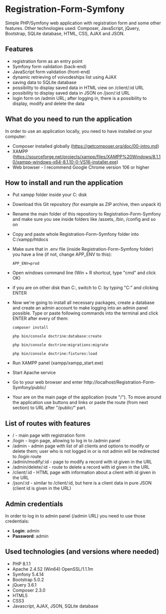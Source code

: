 # Registration-Form-Symfony

Simple PHP/Symfony web application with registration form and some other features. Other technologies used: Composer, JavaScript, jQuery, Bootstrap, SQLite database, HTML, CSS, AJAX and JSON.

## Features

- registration form as an entry point
- Symfony form validation (back-end)
- JavaScript form validation (front-end)
- dynamic retrieving of voivodeships list using AJAX
- saving data to SQLite database
- possibility to display saved data in HTML view on /client/:id URL
- possibility to display saved data in JSON on /json/:id URL
- login form on /admin URL; after logging in, there is a possibility to display, modify and delete the data

## What do you need to run the application

In order to use an application locally, you need to have installed on your computer:
- Composer installed globally (https://getcomposer.org/doc/00-intro.md)
- XAMPP (https://sourceforge.net/projects/xampp/files/XAMPP%20Windows/8.1.10/xampp-windows-x64-8.1.10-0-VS16-installer.exe)
- Web browser - I recommend Google Chrome version 106 or higher

## How to install and run the application

- Put xampp folder inside your C: disk
- Download this Git repository (for example as ZIP archive, then unpack it)
- Rename the main folder of this repository to Registration-Form-Symfony and make sure you see inside folders like /assets, /bin, /config and so on
- Copy and paste whole Registration-Form-Symfony folder into C:/xampp/htdocs
- Make sure that in .env file (inside Registration-Form-Symfony folder) you have a line (if not, change APP_ENV to this):

    <code>APP_ENV=prod</code>

- Open windows command line (Win + R shortcut, type "cmd" and click OK)
- if you are on other disk than C:, switch to C: by typing "C:" and clicking ENTER
- Now we're going to install all necessary packages, create a database and create an admin account to make logging into an admin panel possible. Type or paste following commands into the terminal and click ENTER after every of them:

    <code>composer install</code>

    <code>php bin/console doctrine:database:create</code>

    <code>php bin/console doctrine:migrations:migrate</code>

    <code>php bin/console doctrine:fixtures:load</code>

- Run XAMPP panel (xampp/xampp_start.exe)
- Start Apache service
- Go to your web browser and enter http://localhost/Registration-Form-Symfony/public/
- Your are on the main page of the application (route "/"). To move around the application use buttons and links or paste the route (from next section) to URL after "/public/" part.

## List of routes with features
- / - main page with registration form
- /login - login page, allowing to log in to /admin panel
- /admin - admin page with list of all clients and options to modify or delete them; user who is not logged in or is not admin will be redirected to /login route
- /admin/modify/:id - page to modify a record with id given in the URL
- /admin/delete/:id - route to delete a record with id given in the URL
- /client/:id - HTML page with information about a client with id given in the URL
- /json/:id - similar to /client/:id, but here is a client data in pure JSON (client id is given in the URL)

## Admin credentials

In order to log in to admin panel (/admin URL) you need to use those credentials:<br>
- **Login**: admin<br>
- **Password**: admin

## Used technologies (and versions where needed)

- PHP 8.1.1
- Apache 2.4.52 (Win64) OpenSSL/1.1.1m
- Symfony 5.4.14
- Bootstrap 5.0.2
- jQuery 3.6.1
- Composer 2.3.0
- HTML5
- CSS3
- Javascript, AJAX, JSON, SQLite database
